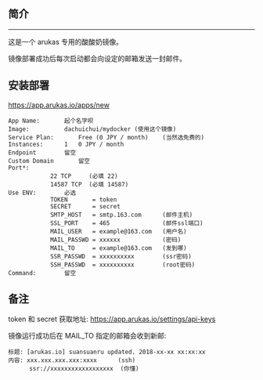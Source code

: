 ## 简介
-----------------------------
这是一个 arukas 专用的酸酸奶镜像。

镜像部署成功后每次启动都会向设定的邮箱发送一封邮件。

## 安装部署
<https://app.arukas.io/apps/new>

```
App Name:		起个名字呗
Image:			dachuichui/mydocker	(使用这个镜像)
Service Plan:		Free (0 JPY / month)	(当然选免费的)
Instances:		1	0 JPY / month
Endpoint 		留空
Custom Domain   	留空
Port*:
			22 TCP     (必填 22)		
			14587 TCP  (必填 14587)	
Use ENV:		必选
			TOKEN       = token
			SECRET      = secret
			SMTP_HOST   = smtp.163.com      (邮件主机)
			SSL_PORT    = 465               (邮件ssl端口)
			MAIL_USER   = example@163.com   (用户名)
			MAIL_PASSWD = xxxxxx            (密码)
			MAIL_TO     = example@163.com   (发到哪)
			SSR_PASSWD  = xxxxxxxxxx        (ssr密码) 
			SSH_PASSWD  = xxxxxxxxxx        (root密码)
Command:		留空
```

## 备注
token 和 secret 获取地址: <https://app.arukas.io/settings/api-keys>

镜像运行成功后在 MAIL_TO 指定的邮箱会收到新邮:
```
标题: [arukas.io] suansuanru updated. 2018-xx-xx xx:xx:xx
内容: xxx.xxx.xxx.xxx:xxxx      (ssh)
      ssr://xxxxxxxxxxxxxxxxxx  (你懂)
```